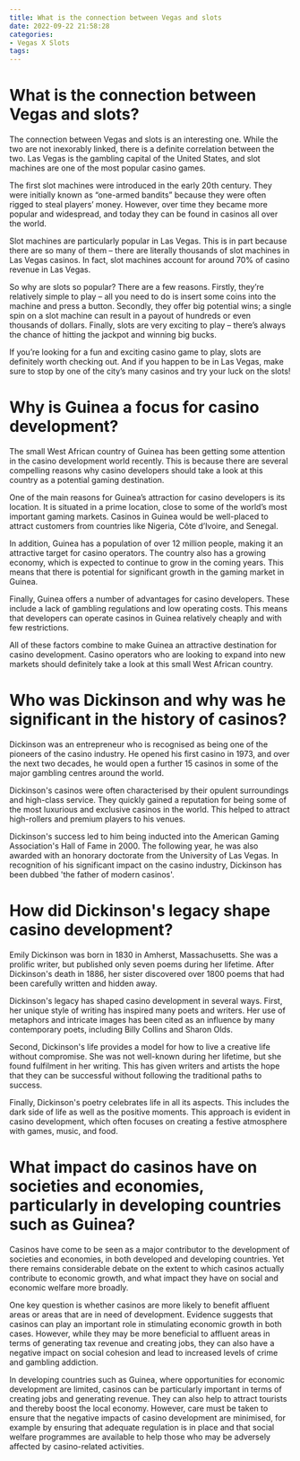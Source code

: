 ```yaml
---
title: What is the connection between Vegas and slots
date: 2022-09-22 21:58:28
categories:
- Vegas X Slots
tags:
---
```



#  What is the connection between Vegas and slots?

The connection between Vegas and slots is an interesting one. While the two are not inexorably linked, there is a definite correlation between the two. Las Vegas is the gambling capital of the United States, and slot machines are one of the most popular casino games.

The first slot machines were introduced in the early 20th century. They were initially known as “one-armed bandits” because they were often rigged to steal players’ money. However, over time they became more popular and widespread, and today they can be found in casinos all over the world.

Slot machines are particularly popular in Las Vegas. This is in part because there are so many of them – there are literally thousands of slot machines in Las Vegas casinos. In fact, slot machines account for around 70% of casino revenue in Las Vegas.

So why are slots so popular? There are a few reasons. Firstly, they’re relatively simple to play – all you need to do is insert some coins into the machine and press a button. Secondly, they offer big potential wins; a single spin on a slot machine can result in a payout of hundreds or even thousands of dollars. Finally, slots are very exciting to play – there’s always the chance of hitting the jackpot and winning big bucks.

If you’re looking for a fun and exciting casino game to play, slots are definitely worth checking out. And if you happen to be in Las Vegas, make sure to stop by one of the city’s many casinos and try your luck on the slots!

#  Why is Guinea a focus for casino development?

The small West African country of Guinea has been getting some attention in the casino development world recently. This is because there are several compelling reasons why casino developers should take a look at this country as a potential gaming destination.

One of the main reasons for Guinea’s attraction for casino developers is its location. It is situated in a prime location, close to some of the world’s most important gaming markets. Casinos in Guinea would be well-placed to attract customers from countries like Nigeria, Côte d’Ivoire, and Senegal.

In addition, Guinea has a population of over 12 million people, making it an attractive target for casino operators. The country also has a growing economy, which is expected to continue to grow in the coming years. This means that there is potential for significant growth in the gaming market in Guinea.

Finally, Guinea offers a number of advantages for casino developers. These include a lack of gambling regulations and low operating costs. This means that developers can operate casinos in Guinea relatively cheaply and with few restrictions.

All of these factors combine to make Guinea an attractive destination for casino development. Casino operators who are looking to expand into new markets should definitely take a look at this small West African country.

#  Who was Dickinson and why was he significant in the history of casinos?

Dickinson was an entrepreneur who is recognised as being one of the pioneers of the casino industry. He opened his first casino in 1973, and over the next two decades, he would open a further 15 casinos in some of the major gambling centres around the world.

Dickinson's casinos were often characterised by their opulent surroundings and high-class service. They quickly gained a reputation for being some of the most luxurious and exclusive casinos in the world. This helped to attract high-rollers and premium players to his venues.

Dickinson's success led to him being inducted into the American Gaming Association's Hall of Fame in 2000. The following year, he was also awarded with an honorary doctorate from the University of Las Vegas. In recognition of his significant impact on the casino industry, Dickinson has been dubbed 'the father of modern casinos'.

#  How did Dickinson's legacy shape casino development?

Emily Dickinson was born in 1830 in Amherst, Massachusetts. She was a prolific writer, but published only seven poems during her lifetime. After Dickinson's death in 1886, her sister discovered over 1800 poems that had been carefully written and hidden away.

Dickinson's legacy has shaped casino development in several ways. First, her unique style of writing has inspired many poets and writers. Her use of metaphors and intricate images has been cited as an influence by many contemporary poets, including Billy Collins and Sharon Olds.

Second, Dickinson's life provides a model for how to live a creative life without compromise. She was not well-known during her lifetime, but she found fulfilment in her writing. This has given writers and artists the hope that they can be successful without following the traditional paths to success.

Finally, Dickinson's poetry celebrates life in all its aspects. This includes the dark side of life as well as the positive moments. This approach is evident in casino development, which often focuses on creating a festive atmosphere with games, music, and food.

#  What impact do casinos have on societies and economies, particularly in developing countries such as Guinea?

Casinos have come to be seen as a major contributor to the development of societies and economies, in both developed and developing countries. Yet there remains considerable debate on the extent to which casinos actually contribute to economic growth, and what impact they have on social and economic welfare more broadly.

One key question is whether casinos are more likely to benefit affluent areas or areas that are in need of development. Evidence suggests that casinos can play an important role in stimulating economic growth in both cases. However, while they may be more beneficial to affluent areas in terms of generating tax revenue and creating jobs, they can also have a negative impact on social cohesion and lead to increased levels of crime and gambling addiction.

In developing countries such as Guinea, where opportunities for economic development are limited, casinos can be particularly important in terms of creating jobs and generating revenue. They can also help to attract tourists and thereby boost the local economy. However, care must be taken to ensure that the negative impacts of casino development are minimised, for example by ensuring that adequate regulation is in place and that social welfare programmes are available to help those who may be adversely affected by casino-related activities.